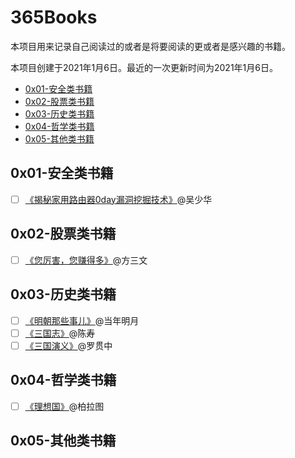 # 365Books

本项目用来记录自己阅读过的或者是将要阅读的更或者是感兴趣的书籍。

本项目创建于2021年1月6日。最近的一次更新时间为2021年1月6日。

- [0x01-安全类书籍]()
- [0x02-股票类书籍]()
- [0x03-历史类书籍]()
- [0x04-哲学类书籍]()
- [0x05-其他类书籍]()

## 0x01-安全类书籍

- [ ] [《揭秘家用路由器0day漏洞挖掘技术》](https://item.jd.com/11734639.html)@吴少华

## 0x02-股票类书籍

- [ ] [《您厉害，您赚得多》](https://item.jd.com/12192349.html)@方三文

## 0x03-历史类书籍

- [ ] [《明朝那些事儿》](https://item.jd.com/12214768.html)@当年明月
- [ ] [《三国志》](https://item.jd.com/11791579.html)@陈寿
- [ ] [《三国演义》](https://item.jd.com/12656706.html)@罗贯中

## 0x04-哲学类书籍

- [ ] [《理想国》](https://item.jd.com/12897386.html)@柏拉图

## 0x05-其他类书籍